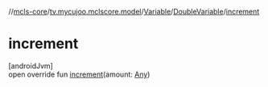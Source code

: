 //[mcls-core](../../../../index.md)/[tv.mycujoo.mclscore.model](../../index.md)/[Variable](../index.md)/[DoubleVariable](index.md)/[increment](increment.md)

# increment

[androidJvm]\
open override fun [increment](increment.md)(amount: [Any](https://kotlinlang.org/api/latest/jvm/stdlib/kotlin/-any/index.html))
